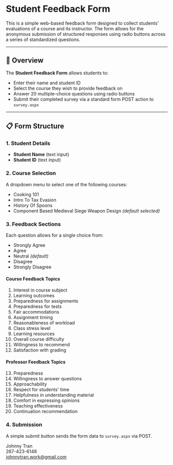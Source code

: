 # Student Feedback Form

This is a simple web-based feedback form designed to collect students' evaluations of a course and its instructor. The form allows for the anonymous submission of structured responses using radio buttons across a series of standardized questions.

---

## 📝 Overview

The **Student Feedback Form** allows students to:

- Enter their name and student ID  
- Select the course they wish to provide feedback on  
- Answer 20 multiple-choice questions using radio buttons  
- Submit their completed survey via a standard form POST action to `survey.aspx`

---

## 📋 Form Structure

### 1. Student Details

- **Student Name** (text input)  
- **Student ID** (text input)

### 2. Course Selection

A dropdown menu to select one of the following courses:

- Cooking 101  
- Intro To Tax Evasion  
- History Of Spoons  
- Component Based Medieval Siege Weapon Design *(default selected)*

### 3. Feedback Sections

Each question allows for a single choice from:

- Strongly Agree  
- Agree  
- Neutral *(default)*  
- Disagree  
- Strongly Disagree  

#### Course Feedback Topics

1. Interest in course subject  
2. Learning outcomes  
3. Preparedness for assignments  
4. Preparedness for tests  
5. Fair accommodations  
6. Assignment timing  
7. Reasonableness of workload  
8. Class stress level  
9. Learning resources  
10. Overall course difficulty  
11. Willingness to recommend  
12. Satisfaction with grading  

#### Professor Feedback Topics

13. Preparedness  
14. Willingness to answer questions  
15. Approachability  
16. Respect for students' time  
17. Helpfulness in understanding material  
18. Comfort in expressing opinions  
19. Teaching effectiveness  
20. Continuation recommendation  

### 4. Submission

A simple submit button sends the form data to `survey.aspx` via POST.

Johnny Tran <br>
267-423-6148 <br>
johnnytran.work@gmail.com
